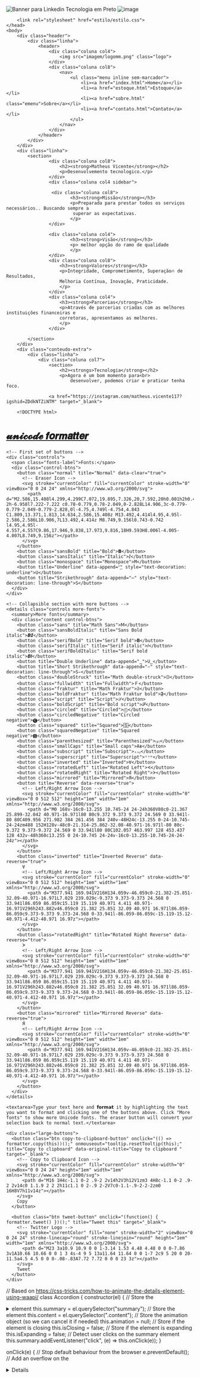 
![Banner para Linkedin Tecnologia em Preto](https://user-images.githubusercontent.com/124930107/226197997-3fb77eb4-bd4f-4268-aa68-2dd754823071.png)
![image](https://user-images.githubusercontent.com/124930107/225447750-c4e8f122-aad3-40ec-9bf9-e90618b193b0.png)  
 
<!DOCTYPE html>
<html lang="pt-br">
    <head>
        <meta charset="UTF-8">
        <title>Sobre - Matheus Vicente</title>
        
        <link rel="stylesheet" href="estilo/estilo.css">  
    </head>
    <body>
        <div class="header">
            <div class="linha">
                <header>
                    <div class="coluna col4">
                        <img src="imagem/logomm.png" class="logo">
                    </div>
                    <div class="coluna col8">
                        <nav>
                            <ul class="menu inline sem-marcador">
                                <li><a href="index.html">Home</a></li>
                                <li><a href="estoque.html">Estoque</a></li>
                                <li><a href="sobre.html" class="emenu">Sobre</a></li>
                                <li><a href="contato.html">Contato</a></li>
                            </ul>
                        </nav>
                    </div>
                </header>
            </div>
        </div>
        <div class="linha">
            <section>
                    <div class="coluna col8">
                        <h2><strong>Matheus Vicente</strong></h2>
                        <p>Desenvolvemento tecnologico.</p>
                    </div>
                    <div class="coluna col4 sidebar">
                    
                     <div class="coluna col8">
                            <h3><strong>Missão</strong></h3>
                            <p>Preparada para prestar todos os serviços necessários.. Buscando sempre a 
                             superar as expectativas.
                            </p>
                    </div>

                    <div class="coluna col4">
                            <h3><strong>Visão</strong></h3>
                            <p> melhor opção do ramo de qualidade
                            </p>
                    </div>
                    <div class="coluna col8">
                        <h3><strong>Valores</strong></h3>
                        <p>Integridade, Comprometimento, Superação🔥 de Resultados, 
                        Melhoria Contínua, Inovação, Praticidade.
                        </p>
                    </div>
                    <div class="coluna col4">
                        <h3><strong>Parcerias</strong></h3>
                        <p>Através de parcerias criadas com as melhores instituições financeiras e 
                        corretoras, apresentamos as melhores.
                        </p>
                    </div>

            </section>
        </div>
        <div class="conteudo-extra">
            <div class="linha">
                <div class="coluna col7">
                    <section>
                        <h2><strongs>Tecnologia</strong></h2>
                        <p>Agora é um bom momento para<br>
                            desenvolver, podemos criar e praticar tenha foco.
                       
                    <a href="https://instagram.com/matheus.vicente117?igshid=ZDdkNTZiNTM" target="_blank">
                    
        <!DOCTYPE html>
<html lang="en">
  <head>
    <!-- Global site tag (gtag.js) - Google Analytics -->
    <script async src="https://www.googletagmanager.com/gtag/js?id=G-BBVZZXSVXD"></script>
    <script>
      window.dataLayer = window.dataLayer || [];
      function gtag() {
        dataLayer.push(arguments);
      }
      gtag("js", new Date());
      gtag("config", "G-BBVZZXSVXD");
    </script>
    <meta charset="UTF-8" />
    <meta name="viewport" content="width=device-width, initial-scale=1.0" />
    <!-- Page Title and Favicon -->
    <title>Unicode formatter</title>
    <link rel="icon" type="image/x-icon" href="./img/favicon.ico" />
    <!-- Google Fonts -->
    <link rel="preconnect" href="https://fonts.gstatic.com" />
    <link href="https://fonts.googleapis.com/css2?family=Open+Sans&display=swap" rel="stylesheet" />
    <!-- Code Mirror -->
    <link rel="stylesheet" href="https://cdnjs.cloudflare.com/ajax/libs/codemirror/5.60.0/codemirror.min.css" />
    <script type="text/javascript" src="https://cdnjs.cloudflare.com/ajax/libs/codemirror/5.60.0/codemirror.min.js"></script>
    <!-- Main -->
    <link rel="stylesheet" href="./css/style.css" />
    <script type="text/javascript" src="./js/main.js"></script>
    <script type="text/javascript" src="./js/accordion.js" defer></script>
    <!-- GitHub Buttons - buttons.github.io -->
    <script async defer src="https://buttons.github.io/buttons.js"></script>
  </head>

  <body>
    <!-- Unicode Formatter Logo -->
    <a href="https://github.com/MatheusBB/" class="logo">
      <h1 title="Unicode Formatter">𝓾𝓷𝓲𝓬𝓸𝓭𝓮 𝙛𝙤𝙧𝙢𝙖𝙩𝙩𝙚𝙧</h1>
    </a>

    <!-- First set of buttons -->
    <div class="controls">
      <span class="fonts-label">Fonts:</span>
      <div class="control-btns">
        <button class="normal" title="Normal" data-clear="true">
          <!-- Eraser Icon -->
          <svg stroke="currentColor" fill="currentColor" stroke-width="0" viewBox="0 0 24 24" xmlns="http://www.w3.org/2000/svg">
            <path d="M2.586,15.408l4.299,4.299C7.072,19.895,7.326,20,7.592,20h0.001h2h0.4h9.6v-2h-6.958l7.222-7.222 c0.78-0.779,0.78-2.049,0-2.828L14.906,3c-0.779-0.779-2.049-0.779-2.828,0l-4.75,4.749l-4.754,4.843 C1.809,13.371,1.813,14.634,2.586,15.408z M13.492,4.414l4.95,4.95l-2.586,2.586L10.906,7L13.492,4.414z M8.749,9.156l0.743-0.742 l4.95,4.95l-4.557,4.557C9.86,17.946,9.838,17.973,9.816,18H9.593H8.006l-4.005-4.007L8.749,9.156z"></path>
          </svg>
        </button>
        <button class="sansBold" title="Bold">𝗕</button>
        <button class="sansItalic" title="Italic">𝘐</button>
        <button class="monospace" title="Monospace">𝙼</button>
        <button title="Underline" data-append="͟" style="text-decoration: underline">U</button>
        <button title="Strikethrough" data-append="̶" style="text-decoration: line-through">S</button>
      </div>
    </div>

    <!-- Collapsible section with more buttons -->
    <details class="controls more-fonts">
      <summary>More fonts</summary>
      <div class="content control-btns">
        <button class="sans" title="Math Sans">𝖬</button>
        <button class="sansBoldItalic" title="Sans Bold italic">𝘽𝙄</button>
        <button class="serifBold" title="Serif bold">𝐁</button>
        <button class="serifItalic" title="Serif italic">𝐼</button>
        <button class="serifBoldItalic" title="Serif bold italic">𝑩𝑰</button>
        <button title="Double Underline" data-append="̳">U̳</button>
        <button title="Short Strikethrough" data-append="̵" style="text-decoration: line-through">S̵</button>
        <button class="doubleStruck" title="Math double-struck">𝔻</button>
        <button class="fullwidth" title="Fullwidth">Ｆ</button>
        <button class="fraktur" title="Math Fraktur">𝔉</button>
        <button class="boldFraktur" title="Math Fraktur bold">𝕱</button>
        <button class="script" title="Script">𝒮</button>
        <button class="boldScript" title="Bold script">𝓢</button>
        <button class="circled" title="Circled">Ⓒ</button>
        <button class="circledNegative" title="Circled negative">🅒</button>
        <button class="squared" title="Squared">🅂</button>
        <button class="squaredNegative" title="Squared negative">🆂</button>
        <button class="parenthesized" title="Parenthesized">⒫</button>
        <button class="smallCaps" title="Small caps">Aʙ</button>
        <button class="subscript" title="Subscript">ₛᵤᵦ</button>
        <button class="superscript" title="Superscript">ˢᵘᵖ</button>
        <button class="inverted" title="Inverted">∀</button>
        <button class="rotatedLeft" title="Rotated Left">ᗉ</button>
        <button class="rotatedRight" title="Rotated Right">ᗆ</button>
        <button class="mirrored" title="Mirrored">Я</button>
        <button title="Reverse" data-reverse="true">
          <!-- Left/Right Arrow Icon -->
          <svg stroke="currentColor" fill="currentColor" stroke-width="0" viewBox="0 0 512 512" height="1em" width="1em" xmlns="http://www.w3.org/2000/svg">
            <path d="M0 168v-16c0-13.255 10.745-24 24-24h360V80c0-21.367 25.899-32.042 40.971-16.971l80 80c9.372 9.373 9.372 24.569 0 33.941l-80 80C409.956 271.982 384 261.456 384 240v-48H24c-13.255 0-24-10.745-24-24zm488 152H128v-48c0-21.314-25.862-32.08-40.971-16.971l-80 80c-9.372 9.373-9.372 24.569 0 33.941l80 80C102.057 463.997 128 453.437 128 432v-48h360c13.255 0 24-10.745 24-24v-16c0-13.255-10.745-24-24-24z"></path>
          </svg>
        </button>
        <button class="inverted" title="Inverted Reverse" data-reverse="true">
          ∀
          <!-- Left/Right Arrow Icon -->
          <svg stroke="currentColor" fill="currentColor" stroke-width="0" viewBox="0 0 512 512" height="1em" width="1em" xmlns="http://www.w3.org/2000/svg">
            <path d="M377.941 169.941V216H134.059v-46.059c0-21.382-25.851-32.09-40.971-16.971L7.029 239.029c-9.373 9.373-9.373 24.568 0 33.941l86.059 86.059c15.119 15.119 40.971 4.411 40.971-16.971V296h243.882v46.059c0 21.382 25.851 32.09 40.971 16.971l86.059-86.059c9.373-9.373 9.373-24.568 0-33.941l-86.059-86.059c-15.119-15.12-40.971-4.412-40.971 16.97z"></path>
          </svg>
        </button>
        <button class="rotatedRight" title="Rotated Right Reverse" data-reverse="true">
          ᗆ
          <!-- Left/Right Arrow Icon -->
          <svg stroke="currentColor" fill="currentColor" stroke-width="0" viewBox="0 0 512 512" height="1em" width="1em" xmlns="http://www.w3.org/2000/svg">
            <path d="M377.941 169.941V216H134.059v-46.059c0-21.382-25.851-32.09-40.971-16.971L7.029 239.029c-9.373 9.373-9.373 24.568 0 33.941l86.059 86.059c15.119 15.119 40.971 4.411 40.971-16.971V296h243.882v46.059c0 21.382 25.851 32.09 40.971 16.971l86.059-86.059c9.373-9.373 9.373-24.568 0-33.941l-86.059-86.059c-15.119-15.12-40.971-4.412-40.971 16.97z"></path>
          </svg>
        </button>
        <button class="mirrored" title="Mirrored Reverse" data-reverse="true">
          Я
          <!-- Left/Right Arrow Icon -->
          <svg stroke="currentColor" fill="currentColor" stroke-width="0" viewBox="0 0 512 512" height="1em" width="1em" xmlns="http://www.w3.org/2000/svg">
            <path d="M377.941 169.941V216H134.059v-46.059c0-21.382-25.851-32.09-40.971-16.971L7.029 239.029c-9.373 9.373-9.373 24.568 0 33.941l86.059 86.059c15.119 15.119 40.971 4.411 40.971-16.971V296h243.882v46.059c0 21.382 25.851 32.09 40.971 16.971l86.059-86.059c9.373-9.373 9.373-24.568 0-33.941l-86.059-86.059c-15.119-15.12-40.971-4.412-40.971 16.97z"></path>
          </svg>
        </button>
      </div>
    </details>

    <textarea>Type your text here and 𝗳𝗼𝗿𝗺𝗮𝘁 it by highlighting the text you want to format and clicking one of the buttons above. Click "More fonts" to show more Unicode fonts. The eraser button will convert your selection back to normal text.</textarea>

    <div class="large-buttons">
      <button class="btn copy-to-clipboard-button" onclick="(() => formatter.copy(this))();" onmouseout="tooltip.resetTooltip(this);" title="Copy to clipboard" data-original-title="Copy to clipboard " target="_blank">
        <!-- Copy to Clipboard Icon -->
        <svg stroke="currentColor" fill="currentColor" stroke-width="0" viewBox="0 0 24 24" height="1em" width="1em" xmlns="http://www.w3.org/2000/svg">
          <path d="M16 1H4c-1.1 0-2 .9-2 2v14h2V3h12V1zm3 4H8c-1.1 0-2 .9-2 2v14c0 1.1.9 2 2 2h11c1.1 0 2-.9 2-2V7c0-1.1-.9-2-2-2zm0 16H8V7h11v14z"></path>
        </svg>
        Copy
      </button>

      <button class="btn tweet-button" onclick="(function() { formatter.tweet() })();" title="Tweet this" target="_blank">
        <!-- Twitter Logo -->
        <svg stroke="currentColor" fill="none" stroke-width="2" viewBox="0 0 24 24" stroke-linecap="round" stroke-linejoin="round" height="1em" width="1em" xmlns="http://www.w3.org/2000/svg">
          <path d="M23 3a10.9 10.9 0 0 1-3.14 1.53 4.48 4.48 0 0 0-7.86 3v1A10.66 10.66 0 0 1 3 4s-4 9 5 13a11.64 11.64 0 0 1-7 2c9 5 20 0 20-11.5a4.5 4.5 0 0 0-.08-.83A7.72 7.72 0 0 0 23 3z"></path>
        </svg>
        Tweet
      </button>
    </div>
  </body>
</html>





// Based on https://css-tricks.com/how-to-animate-the-details-element-using-waapi/
class Accordion {
  constructor(el) {
    // Store the <details> element
    this.el = el;
    // Store the <summary> element
    this.summary = el.querySelector("summary");
    // Store the <div class="content"> element
    this.content = el.querySelector(".content");
    // Store the animation object (so we can cancel it if needed)
    this.animation = null;
    // Store if the element is closing
    this.isClosing = false;
    // Store if the element is expanding
    this.isExpanding = false;
    // Detect user clicks on the summary element
    this.summary.addEventListener("click", (e) => this.onClick(e));
  }

  onClick(e) {
    // Stop default behaviour from the browser
    e.preventDefault();
    // Add an overflow on the <details> to avoid content overflowing
    this.el.style.overflow = "hidden";
    // Check if the element is being closed or is already closed
    if (this.isClosing || !this.el.open) {
      this.open();
      // Check if the element is being openned or is already open
    } else if (this.isExpanding || this.el.open) {
      this.shrink();
    }
  }

  shrink() {
    // Set the element as "being closed"
    this.isClosing = true;
    // Store the current height of the element
    const startHeight = `${this.el.offsetHeight}px`;
    // Calculate the height of the summary
    const endHeight = `${this.summary.offsetHeight}px`;
    // If there is already an animation running
    if (this.animation) {
      // Cancel the current animation
      this.animation.cancel();
    }
    // Start a WAAPI animation
    this.animation = this.el.animate(
      {
        // Set the keyframes from the startHeight to endHeight
        height: [startHeight, endHeight],
      },
      {
        duration: 400,
        easing: "ease-out",
      }
    );
    // When the animation is complete, call onAnimationFinish()
    this.animation.onfinish = () => this.onAnimationFinish(false);
    // If the animation is cancelled, isClosing variable is set to false
    this.animation.oncancel = () => (this.isClosing = false);
  }

  open() {
    // Apply a fixed height on the element
    this.el.style.height = `${this.el.offsetHeight}px`;
    // Force the [open] attribute on the details element
    this.el.open = true;
    // Wait for the next frame to call the expand function
    window.requestAnimationFrame(() => this.expand());
  }

  expand() {
    // Set the element as "being expanding"
    this.isExpanding = true;
    // Get the current fixed height of the element
    const startHeight = `${this.el.offsetHeight}px`;
    // Calculate the open height of the element (summary height + content height)
    const endHeight = `${this.summary.offsetHeight + this.content.offsetHeight}px`;
    // If there is already an animation running
    if (this.animation) {
      // Cancel the current animation
      this.animation.cancel();
    }
    // Start a WAAPI animation
    this.animation = this.el.animate(
      {
        // Set the keyframes from the startHeight to endHeight
        height: [startHeight, endHeight],
      },
      {
        duration: 400,
        easing: "ease-out",
      }
    );
    // When the animation is complete, call onAnimationFinish()
    this.animation.onfinish = () => this.onAnimationFinish(true);
    // If the animation is cancelled, isExpanding variable is set to false
    this.animation.oncancel = () => (this.isExpanding = false);
  }

  onAnimationFinish(open) {
    // Set the open attribute based on the parameter
    this.el.open = open;
    // Clear the stored animation
    this.animation = null;
    // Reset isClosing & isExpanding
    this.isClosing = false;
    this.isExpanding = false;
    // Remove the overflow hidden and the fixed height
    this.el.style.height = this.el.style.overflow = "";
  }
}

document.querySelectorAll("details").forEach((el) => {
  new Accordion(el);
});


let formatter = {
  // prettier-ignore
  fonts: {
    normal: "\"\\ !#$%&'()*+,-./0123456789:;<=>?@ABCDEFGHIJKLMNOPQRSTUVWXYZ[]^_`abcdefghijklmnopqrstuvwxyz{|}~",
    sans: "\"\\ !#$%&'()*+,-./𝟢𝟣𝟤𝟥𝟦𝟧𝟨𝟩𝟪𝟫:;<=>?@𝖠𝖡𝖢𝖣𝖤𝖥𝖦𝖧𝖨𝖩𝖪𝖫𝖬𝖭𝖮𝖯𝖰𝖱𝖲𝖳𝖴𝖵𝖶𝖷𝖸𝖹[]^_`𝖺𝖻𝖼𝖽𝖾𝖿𝗀𝗁𝗂𝗃𝗄𝗅𝗆𝗇𝗈𝗉𝗊𝗋𝗌𝗍𝗎𝗏𝗐𝗑𝗒𝗓{|}~",
    sansBold: "\"\\ !#$%&'()*+,-./𝟬𝟭𝟮𝟯𝟰𝟱𝟲𝟳𝟴𝟵:;<=>?@𝗔𝗕𝗖𝗗𝗘𝗙𝗚𝗛𝗜𝗝𝗞𝗟𝗠𝗡𝗢𝗣𝗤𝗥𝗦𝗧𝗨𝗩𝗪𝗫𝗬𝗭[]^_`𝗮𝗯𝗰𝗱𝗲𝗳𝗴𝗵𝗶𝗷𝗸𝗹𝗺𝗻𝗼𝗽𝗾𝗿𝘀𝘁𝘂𝘃𝘄𝘅𝘆𝘇{|}~",
    sansItalic: "\"\\ !#$%&'()*+,-./0123456789:;<=>?@𝘈𝘉𝘊𝘋𝘌𝘍𝘎𝘏𝘐𝘑𝘒𝘓𝘔𝘕𝘖𝘗𝘘𝘙𝘚𝘛𝘜𝘝𝘞𝘟𝘠𝘡[]^_`𝘢𝘣𝘤𝘥𝘦𝘧𝘨𝘩𝘪𝘫𝘬𝘭𝘮𝘯𝘰𝘱𝘲𝘳𝘴𝘵𝘶𝘷𝘸𝘹𝘺𝘻{|}~",
    sansBoldItalic: "\"\\ !#$%&'()*+,-./0123456789:;<=>?@𝘼𝘽𝘾𝘿𝙀𝙁𝙂𝙃𝙄𝙅𝙆𝙇𝙈𝙉𝙊𝙋𝙌𝙍𝙎𝙏𝙐𝙑𝙒𝙓𝙔𝙕[]^_`𝙖𝙗𝙘𝙙𝙚𝙛𝙜𝙝𝙞𝙟𝙠𝙡𝙢𝙣𝙤𝙥𝙦𝙧𝙨𝙩𝙪𝙫𝙬𝙭𝙮𝙯{|}~",
    monospace: "\"\\ !#$%&'()*+,-./𝟶𝟷𝟸𝟹𝟺𝟻𝟼𝟽𝟾𝟿:;<=>?@𝙰𝙱𝙲𝙳𝙴𝙵𝙶𝙷𝙸𝙹𝙺𝙻𝙼𝙽𝙾𝙿𝚀𝚁𝚂𝚃𝚄𝚅𝚆𝚇𝚈𝚉[]^_`𝚊𝚋𝚌𝚍𝚎𝚏𝚐𝚑𝚒𝚓𝚔𝚕𝚖𝚗𝚘𝚙𝚚𝚛𝚜𝚝𝚞𝚟𝚠𝚡𝚢𝚣{|}~",
    fullwidth: "\"＼　！＃＄％＆＇（）＊＋，－．／０１２３４５６７８９：；<＝>？＠ＡＢＣＤＥＦＧＨＩＪＫＬＭＮＯＰＱＲＳＴＵＶＷＸＹＺ［］＾＿｀ａｂｃｄｅｆｇｈｉｊｋｌｍｎｏｐｑｒｓｔｕｖｗｘｙｚ｛｜｝～",
    fraktur: "\"\\ !#$%&'()*+,-./0123456789:;<=>?@𝔄𝔅ℭ𝔇𝔈𝔉𝔊ℌℑ𝔍𝔎𝔏𝔐𝔑𝔒𝔓𝔔ℜ𝔖𝔗𝔘𝔙𝔚𝔛𝔜ℨ[]^_`𝔞𝔟𝔠𝔡𝔢𝔣𝔤𝔥𝔦𝔧𝔨𝔩𝔪𝔫𝔬𝔭𝔮𝔯𝔰𝔱𝔲𝔳𝔴𝔵𝔶𝔷{|}~",
    boldFraktur: "\"\\ !#$%&'()*+,-./0123456789:;<=>?@𝕬𝕭𝕮𝕯𝕰𝕱𝕲𝕳𝕴𝕵𝕶𝕷𝕸𝕹𝕺𝕻𝕼𝕽𝕾𝕿𝖀𝖁𝖂𝖃𝖄𝖅[]^_`𝖆𝖇𝖈𝖉𝖊𝖋𝖌𝖍𝖎𝖏𝖐𝖑𝖒𝖓𝖔𝖕𝖖𝖗𝖘𝖙𝖚𝖛𝖜𝖝𝖞𝖟{|}~",
    serifBold: "\"\\ !#$%&'()*+,-./𝟎𝟏𝟐𝟑𝟒𝟓𝟔𝟕𝟖𝟗:;<=>?@𝐀𝐁𝐂𝐃𝐄𝐅𝐆𝐇𝐈𝐉𝐊𝐋𝐌𝐍𝐎𝐏𝐐𝐑𝐒𝐓𝐔𝐕𝐖𝐗𝐘𝐙[]^_`𝐚𝐛𝐜𝐝𝐞𝐟𝐠𝐡𝐢𝐣𝐤𝐥𝐦𝐧𝐨𝐩𝐪𝐫𝐬𝐭𝐮𝐯𝐰𝐱𝐲𝐳{|}~",
    serifItalic: "\"\\ !#$%&'()*+,-./0123456789:;<=>?@𝐴𝐵𝐶𝐷𝐸𝐹𝐺𝐻𝐼𝐽𝐾𝐿𝑀𝑁𝑂𝑃𝑄𝑅𝑆𝑇𝑈𝑉𝑊𝑋𝑌𝑍[]^_`𝑎𝑏𝑐𝑑𝑒𝑓𝑔ℎ𝑖𝑗𝑘𝑙𝑚𝑛𝑜𝑝𝑞𝑟𝑠𝑡𝑢𝑣𝑤𝑥𝑦𝑧{|}~",
    serifBoldItalic: "\"\\ !#$%&'()*+,-./0123456789:;<=>?@𝑨𝑩𝑪𝑫𝑬𝑭𝑮𝑯𝑰𝑱𝑲𝑳𝑴𝑵𝑶𝑷𝑸𝑹𝑺𝑻𝑼𝑽𝑾𝑿𝒀𝒁[]^_`𝒂𝒃𝒄𝒅𝒆𝒇𝒈𝒉𝒊𝒋𝒌𝒍𝒎𝒏𝒐𝒑𝒒𝒓𝒔𝒕𝒖𝒗𝒘𝒙𝒚𝒛{|}~",
    doubleStruck: "\"\\ !#$%&'()*+,-./𝟘𝟙𝟚𝟛𝟜𝟝𝟞𝟟𝟠𝟡:;<=>?@𝔸𝔹ℂ𝔻𝔼𝔽𝔾ℍ𝕀𝕁𝕂𝕃𝕄ℕ𝕆ℙℚℝ𝕊𝕋𝕌𝕍𝕎𝕏𝕐ℤ[]^_`𝕒𝕓𝕔𝕕𝕖𝕗𝕘𝕙𝕚𝕛𝕜𝕝𝕞𝕟𝕠𝕡𝕢𝕣𝕤𝕥𝕦𝕧𝕨𝕩𝕪𝕫{|}~",
    script: "\"\\ !#$%&'()*+,-./0123456789:;<=>?@𝒜ℬ𝒞𝒟ℰℱ𝒢ℋℐ𝒥𝒦ℒℳ𝒩𝒪𝒫𝒬ℛ𝒮𝒯𝒰𝒱𝒲𝒳𝒴𝒵[]^_`𝒶𝒷𝒸𝒹ℯ𝒻ℊ𝒽𝒾𝒿𝓀𝓁𝓂𝓃ℴ𝓅𝓆𝓇𝓈𝓉𝓊𝓋𝓌𝓍𝓎𝓏{|}~",
    boldScript: "\"\\ !#$%&'()*+,-./0123456789:;<=>?@𝓐𝓑𝓒𝓓𝓔𝓕𝓖𝓗𝓘𝓙𝓚𝓛𝓜𝓝𝓞𝓟𝓠𝓡𝓢𝓣𝓤𝓥𝓦𝓧𝓨𝓩[]^_`𝓪𝓫𝓬𝓭𝓮𝓯𝓰𝓱𝓲𝓳𝓴𝓵𝓶𝓷𝓸𝓹𝓺𝓻𝓼𝓽𝓾𝓿𝔀𝔁𝔂𝔃{|}~",
    circled: "\"⦸ !#$%&'()⊛⊕,⊖⨀⊘⓪①②③④⑤⑥⑦⑧⑨:;⧀⊜⧁?@ⒶⒷⒸⒹⒺⒻⒼⒽⒾⒿⓀⓁⓂⓃⓄⓅⓆⓇⓈⓉⓊⓋⓌⓍⓎⓏ[]^_`ⓐⓑⓒⓓⓔⓕⓖⓗⓘⓙⓚⓛⓜⓝⓞⓟⓠⓡⓢⓣⓤⓥⓦⓧⓨⓩ{⦶}~",
    circledNegative: "\"\\ !#$%&'()*+,-./⓿❶❷❸❹❺❻❼❽❾:;<=>?@🅐🅑🅒🅓🅔🅕🅖🅗🅘🅙🅚🅛🅜🅝🅞🅟🅠🅡🅢🅣🅤🅥🅦🅧🅨🅩[]^_`🅐🅑🅒🅓🅔🅕🅖🅗🅘🅙🅚🅛🅜🅝🅞🅟🅠🅡🅢🅣🅤🅥🅦🅧🅨🅩{|}~",
    squared: "\"\\ !#$%&'()*+,-./0123456789:;<=>?@🄰🄱🄲🄳🄴🄵🄶🄷🄸🄹🄺🄻🄼🄽🄾🄿🅀🅁🅂🅃🅄🅅🅆🅇🅈🅉[]^_`🄰🄱🄲🄳🄴🄵🄶🄷🄸🄹🄺🄻🄼🄽🄾🄿🅀🅁🅂🅃🅄🅅🅆🅇🅈🅉{|}~",
    squaredNegative: "\"⧅ !#$%&'()⧆⊞,⊟⊡⧄0123456789:;<=>?@🅰🅱🅲🅳🅴🅵🅶🅷🅸🅹🅺🅻🅼🅽🅾🅿🆀🆁🆂🆃🆄🆅🆆🆇🆈🆉[]^_`🅰🅱🅲🅳🅴🅵🅶🅷🅸🅹🅺🅻🅼🅽🅾🅿🆀🆁🆂🆃🆄🆅🆆🆇🆈🆉{|}~",
    parenthesized: "\"\\ !#$%&'()*+,-./0⑴⑵⑶⑷⑸⑹⑺⑻⑼:;<=>?@⒜⒝⒞⒟⒠⒡⒢⒣⒤⒥⒦⒧⒨⒩⒪⒫⒬⒭⒮⒯⒰⒱⒲⒳⒴⒵[]^_`⒜⒝⒞⒟⒠⒡⒢⒣⒤⒥⒦⒧⒨⒩⒪⒫⒬⒭⒮⒯⒰⒱⒲⒳⒴⒵{|}~",
    smallCaps: "\"\\ !#$%&'()*+,-./0123456789:;<=>?@ABCDEFGHIJKLMNOPQRSTUVWXYZ[]^_`ᴀʙᴄᴅᴇꜰɢʜɪᴊᴋʟᴍɴᴏᴩꞯʀꜱᴛᴜᴠᴡxʏᴢ{|}~",
    subscript: "\"\\ !#$%&'₍₎*₊,₋./₀₁₂₃₄₅₆₇₈₉:;<₌>?@ᴀʙᴄᴅᴇꜰɢʜɪᴊᴋʟᴍɴᴏᴘ🇶ʀꜱᴛᴜᴠᴡxʏᴢ[]^_`ₐᵦ𝒸𝒹ₑ𝒻𝓰ₕᵢⱼₖₗₘₙₒₚᵩᵣₛₜᵤᵥ𝓌ₓᵧ𝓏{|}~",
    superscript: "\"\\ !#$%&'⁽⁾*⁺,⁻./⁰¹²³⁴⁵⁶⁷⁸⁹:;<⁼>?@ᴬᴮᶜᴰᴱᶠᴳᴴᴵᴶᴷᴸᴹᴺᴼᴾᵠᴿˢᵀᵁⱽᵂˣʸᶻ[]^_`ᵃᵇᶜᵈᵉᶠᵍʰⁱʲᵏˡᵐⁿᵒᵖᵠʳˢᵗᵘᵛʷˣʸᶻ{|}~",
    inverted: "„\\ ¡#$%⅋,)(*+‘-˙/0ƖՇƐᔭϛ9𝘓86:;<=>¿@∀ꓭↃꓷƎℲ⅁HIſꓘ⅂WNOԀῸꓤS⊥∩ꓥMX⅄Z][^‾`ɐqɔpǝɟƃɥıɾʞןɯuodbɹsʇnʌʍxʎz}|{~",
    mirrored: "\"/ !#$%&')(*+,-.\\0߁ςƐ߂टმ٢8୧:;<=>⸮@AꓭↃꓷƎꟻӘHIႱꓘ⅃MИOꟼϘЯꙄTUVWXYZ][^_`ɒdↄbɘʇϱʜiįʞlmᴎoqpᴙꙅɈυvwxγz}|{~",
    rotatedLeft: "=/ !#$%&-⏝⏜*+`ǀ∙\\ⴰ↽വ𝈐ፓහமΓꝏᓂ⠒;˅𝄥∧ᣇ@ᗉߘ𝈱⌓ш𝈯ᘎ⌶𝄩⥟𝈎⨼∑Zⴰᓇⵚᓚᔕ⊢⊃𝈷ᕒ×⤚𝇙⎵⎴‹|`ơᓄ𝈱ᓀш𝈯თ𝈦𝄩ᓜ𝈎⨼ᗴ⊂ⴰᓇᓂᓚᔕ𝀏⊃𝈷З×⤚𝇙⏟_⏞ಽ",
    rotatedRight: "=/ !#$%&-⏜⏝*+`ǀ∙\\ⴰ⇀ᘚω𝈦හの⨼ꝏᓄ⠒;∧𝄥˅?@ᗆϖᴒᗜጠ╖ᘏ⌶𝄩ᓚ⌤⌐ᕒZⴰᓀᓄᓓᔕ⊣⊂<ᓬ×⤙𝇙⎴⎵›|`⌕ᓂᴒ௨ጠ╖மፓ𝄩ᓚ⌤⌐ᴟᴝⴰᓀᓄᓓᔕ𝀏⊂<ᓬ×⤙𝇙⏞_⏟ಽ",
  },

  // initialize formatter with CodeMirror
  init: function (textarea) {
    // no code highlighting and wrap long lines
    this.CodeMirror = CodeMirror.fromTextArea(textarea, {
      mode: null,
      lineWrapping: true,
    });

    // list of font characters for checking if character is formatted
    this.allCharacters = new Set(Object.values(this.fonts).join(""));

    // mapping functions
    const bold = () => this.formatSelections("sansBold");
    const italic = () => this.formatSelections("sansItalic");
    const monospace = () => this.formatSelections("monospace");
    const strikethrough = () =>
      this.formatSelections("", {
        append: "̶",
      });
    const underline = () =>
      this.formatSelections("", {
        append: "͟",
      });
    const superscript = () => this.formatSelections("superscript");
    const subscript = () => this.formatSelections("subscript");

    // add keymaps
    this.CodeMirror.setOption("extraKeys", {
      "Ctrl-B": bold,
      "Ctrl-I": italic,
      "Ctrl-M": monospace,
      "Ctrl-U": underline,
      "Alt-K": strikethrough,
      "Shift-Alt-5": strikethrough,
      "Shift-Ctrl-=": superscript,
      "Ctrl-.": superscript,
      "Ctrl-=": subscript,
      "Ctrl-,": subscript,
    });
  },

  // check if text is already formatted with a certain font
  alreadyFormatted: function (text, font) {
    const fontCharacters = new Set(this.fonts[font]);
    // flag as already formatted if all characters are in font or not in any other font
    return Array.from(text).every((char) => fontCharacters.has(char) || !this.allCharacters.has(char));
  },

  // check if text is already formatted with a certain font
  alreadyAppended: function (text, append) {
    // check if at least half the characters are the append character
    return Array.from(text).filter((char) => char == append).length >= text.length / 2;
  },

  // format text into selected font
  formatText: function (text, font, options) {
    // set font to normal if already formatted with selected font
    if (this.fonts[font] && this.alreadyFormatted(text, font)) {
      font = "normal";
    }
    // remove and don't append if character is already appended
    if (options?.append) {
      options.remove = options.append;
      options.append = !this.alreadyAppended(text, options.append) ? options.append : "";
    }
    // Array.from() splits the string by symbol and not by code points
    let newText = Array.from(text);
    // exchange font symbols
    if (this.fonts[font]) {
      const targetFont = Array.from(this.fonts[font]);
      const charLists = Object.values(this.fonts);
      // map characters to new font
      newText = newText.map((char) => {
        let index;
        // find the index of the character in some font
        const found = charLists.some((charList) => {
          index = Array.from(charList).indexOf(char);
          return index > -1;
        });
        // if found, replace with the corresponding character in the target font
        // if not found, keep the character the same
        return found ? targetFont[index] : char;
      });
    }
    // reverse text if reverse option is set
    newText = options?.reverse ? newText.reverse() : newText;
    // remove appended symbol of specific type from the end
    newText = options?.remove
      ? newText.map((char) => char.replace(new RegExp(options.remove + "$", "u"), ""))
      : newText;
    // append symbol (underline, strikethrough, etc.) to end of each character if append is set
    newText = options?.append ? newText.map((char) => char + options.append) : newText;
    // remove appended symbols (underline, strikethrough, etc.) if using eraser
    // \u035f = Underline, \u0333 = Double Underline, \u0335 = Short Strikethrough \u0336 = Strikethrough
    newText = options?.clear ? newText.map((char) => char.replace(/\u035f|\u0333|\u0335|\u0336/gu, "")) : newText;
    // set textarea content and select text around the replacement
    return newText.join("");
  },

  // format selected text
  formatSelections: function (font, options) {
    // for each selection (there can be multiple), format the text
    const newTexts = this.CodeMirror.getSelections().map((selection) => this.formatText(selection, font, options));
    // replace all selections with replacements
    this.CodeMirror.replaceSelections(newTexts, "around");
  },

  // open twitter with the text value as the post
  tweet: function () {
    const text = this.CodeMirror.getValue();
    const encoded = encodeURIComponent(text);
    const twitterUrl = `https://twitter.com/intent/tweet?text=${encoded}`;
    const win = window.open(twitterUrl, "_blank");
    win.focus();
  },

  // copy the text to the clipboard
  copy: function (el) {
    // create dummy textarea with text content
    const textarea = document.createElement("textarea");
    textarea.value = this.CodeMirror.getValue();
    document.body.appendChild(textarea);
    // select all
    textarea.select();
    textarea.setSelectionRange(0, 99999);
    // copy
    document.execCommand("copy");
    // remove textarea
    textarea.parentElement.removeChild(textarea);
    // set tooltip text
    el.title = "Copied!";
  },
};

let tooltip = {
  // put the original title back (eg. "Copied!" => "Copy to clipboard")
  resetTooltip: function (el) {
    el.title = el.dataset.originalTitle;
  },
};

// when the page loads
window.addEventListener(
  "load",
  function () {
    // textarea for initializing CodeMirror
    const textarea = document.querySelector("textarea");
    // initialize formatter
    formatter.init(textarea);
    // add click event listeners to format buttons
    document.querySelectorAll(".control-btns button").forEach(function (btn) {
      btn.addEventListener(
        "click",
        function () {
          // format highlighted text into selected font
          formatter.formatSelections(this.className, { ...this.dataset });
        },
        false
      );
    });
    // set dark mode on preference
    if (window.matchMedia("(prefers-color-scheme: dark)").matches) {
      document.body.setAttribute("data-theme", "dark");
    }
  },
  false
);
           
